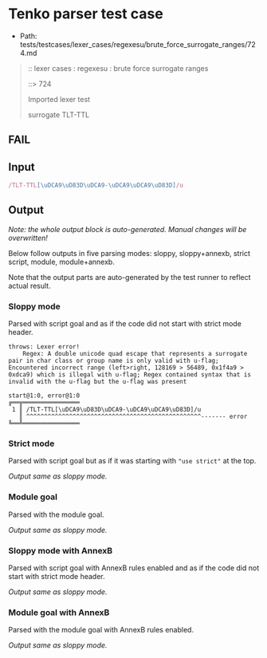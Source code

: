 # Tenko parser test case

- Path: tests/testcases/lexer_cases/regexesu/brute_force_surrogate_ranges/724.md

> :: lexer cases : regexesu : brute force surrogate ranges
>
> ::> 724
>
> Imported lexer test
>
> surrogate TLT-TTL

## FAIL

## Input

`````js
/TLT-TTL[\uDCA9\uD83D\uDCA9-\uDCA9\uDCA9\uD83D]/u
`````

## Output

_Note: the whole output block is auto-generated. Manual changes will be overwritten!_

Below follow outputs in five parsing modes: sloppy, sloppy+annexb, strict script, module, module+annexb.

Note that the output parts are auto-generated by the test runner to reflect actual result.

### Sloppy mode

Parsed with script goal and as if the code did not start with strict mode header.

`````
throws: Lexer error!
    Regex: A double unicode quad escape that represents a surrogate pair in char class or group name is only valid with u-flag; Encountered incorrect range (left>right, 128169 > 56489, 0x1f4a9 > 0xdca9) which is illegal with u-flag; Regex contained syntax that is invalid with the u-flag but the u-flag was present

start@1:0, error@1:0
╔══╦════════════════
 1 ║ /TLT-TTL[\uDCA9\uD83D\uDCA9-\uDCA9\uDCA9\uD83D]/u
   ║ ^^^^^^^^^^^^^^^^^^^^^^^^^^^^^^^^^^^^^^^^^^^^^^^^^------- error
╚══╩════════════════

`````

### Strict mode

Parsed with script goal but as if it was starting with `"use strict"` at the top.

_Output same as sloppy mode._

### Module goal

Parsed with the module goal.

_Output same as sloppy mode._

### Sloppy mode with AnnexB

Parsed with script goal with AnnexB rules enabled and as if the code did not start with strict mode header.

_Output same as sloppy mode._

### Module goal with AnnexB

Parsed with the module goal with AnnexB rules enabled.

_Output same as sloppy mode._
